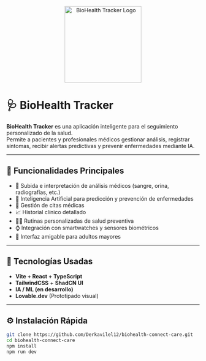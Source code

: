 <p align="center">
  <img src="https://raw.githubusercontent.com/Derkavilel12/biohealth-connect-care/main/public/logo.png" alt="BioHealth Tracker Logo" width="200"/>
</p>

# 🩺 BioHealth Tracker

**BioHealth Tracker** es una aplicación inteligente para el seguimiento personalizado de la salud.  
Permite a pacientes y profesionales médicos gestionar análisis, registrar síntomas, recibir alertas predictivas y prevenir enfermedades mediante IA.

---

## 🧠 Funcionalidades Principales

- 📄 Subida e interpretación de análisis médicos (sangre, orina, radiografías, etc.)
- 🤖 Inteligencia Artificial para predicción y prevención de enfermedades
- 📅 Gestión de citas médicas
- 📈 Historial clínico detallado
- 🧘‍♂️ Rutinas personalizadas de salud preventiva
- ⌚ Integración con smartwatches y sensores biométricos
- 👵 Interfaz amigable para adultos mayores

---

## 🚀 Tecnologías Usadas

- **Vite + React + TypeScript**
- **TailwindCSS** + **ShadCN UI**
- **IA / ML (en desarrollo)**
- **Lovable.dev** (Prototipado visual)

---

## ⚙️ Instalación Rápida

```bash
git clone https://github.com/Derkavilel12/biohealth-connect-care.git
cd biohealth-connect-care
npm install
npm run dev
